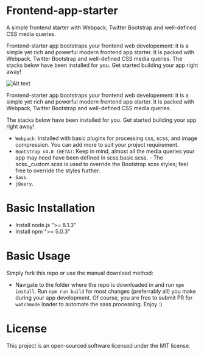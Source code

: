 # Frontend-app-starter
A simple frontend starter with Webpack, Twitter Bootstrap and well-defined CSS media queries.

Frontend-starter app bootstraps your frontend web developement: it is a simple yet rich and powerful modern frontend app starter. It is packed with Webpack, Twitter Bootstrap and well-defined CSS media queries. The stacks below have been installed for you. Get started building your app right away!

![Alt text](/image/all.png?raw=true "Stacks")

Frontend-starter app bootstraps your frontend web developement: it is a simple yet rich and powerful modern frontend app starter. It is packed with Webpack, Twitter Bootstrap and well-defined CSS media queries.

The stacks below have been installed for you. Get started building your app right away!
- `Webpack`: Installed with basic plugins for processing css, scss, and image compression. You can add more to suit your project requirement.
- `Bootstrap v4.0 (BETA)`: Keep in mind, almost all the media queries your app may need have been defined in scss.basic.scss. - The scss._custom.scss is used to override the Bootstrap scss styles; feel free to override the styles further.
- `Sass`.
- `jQuery`.

# Basic Installation
- Install node.js ">= 8.1.3"
- Install npm  ">= 5.0.3"

# Basic Usage
Simply fork this repo or use the manual download method:
- Navigate to the folder where the repo is downloaded in and run `npm install`. Run `npm run build` for most changes (preferrably all) you make during your app development. Of course, you are free to submit PR for `watchmode` loader to automate the sass processing. Enjoy :)


# License
This project is an open-sourced software licensed under the MIT license.
